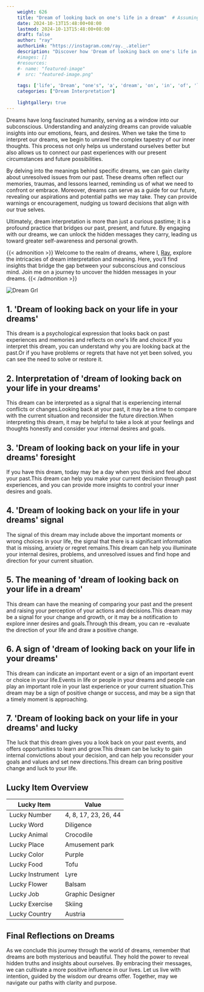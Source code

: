 ```yaml
---
    weight: 626
    title: "Dream of looking back on one's life in a dream"  # Assuming 'title' column exists
    date: 2024-10-13T15:48:00+08:00
    lastmod: 2024-10-13T15:48:00+08:00
    draft: false
    author: "ray"
    authorLink: "https://instagram.com/ray._.atelier"
    description: "Discover how 'Dream of looking back on one's life in a dream' can interpret your future and uncover its significant meanings in your life."
    #images: []
    #resources:
    #- name: "featured-image"
    #  src: "featured-image.png"
    
    tags: ['life', 'Dream', "one's", 'a', 'dream', 'on', 'in', 'of', 'looking', 'back']
    categories: ["Dream Interpretation"]
    
    lightgallery: true
---
```

    
Dreams have long fascinated humanity, serving as a window into our subconscious. Understanding and analyzing dreams can provide valuable insights into our emotions, fears, and desires. When we take the time to interpret our dreams, we begin to unravel the complex tapestry of our inner thoughts. This process not only helps us understand ourselves better but also allows us to connect our past experiences with our present circumstances and future possibilities.

By delving into the meanings behind specific dreams, we can gain clarity about unresolved issues from our past. These dreams often reflect our memories, traumas, and lessons learned, reminding us of what we need to confront or embrace. Moreover, dreams can serve as a guide for our future, revealing our aspirations and potential paths we may take. They can provide warnings or encouragement, nudging us toward decisions that align with our true selves.

Ultimately, dream interpretation is more than just a curious pastime; it is a profound practice that bridges our past, present, and future. By engaging with our dreams, we can unlock the hidden messages they carry, leading us toward greater self-awareness and personal growth.

{{< admonition >}}
Welcome to the realm of dreams, where I, [Ray](https://instagram.com/ray._.atelier), explore the intricacies of dream interpretation and meaning. Here, you’ll find insights that bridge the gap between your subconscious and conscious mind. Join me on a journey to uncover the hidden messages in your dreams.
{{< /admonition >}}

![Dream Grl](https://cdn.pixabay.com/photo/2017/11/02/03/35/gothic-2910057_1280.jpg "Dream Grl")

## 1. 'Dream of looking back on your life in your dreams'
This dream is a psychological expression that looks back on past experiences and memories and reflects on one's life and choice.If you interpret this dream, you can understand why you are looking back at the past.Or if you have problems or regrets that have not yet been solved, you can see the need to solve or restore it.

## 2. Interpretation of 'dream of looking back on your life in your dreams'
This dream can be interpreted as a signal that is experiencing internal conflicts or changes.Looking back at your past, it may be a time to compare with the current situation and reconsider the future direction.When interpreting this dream, it may be helpful to take a look at your feelings and thoughts honestly and consider your internal desires and goals.

## 3. 'Dream of looking back on your life in your dreams' foresight
If you have this dream, today may be a day when you think and feel about your past.This dream can help you make your current decision through past experiences, and you can provide more insights to control your inner desires and goals.

## 4. 'Dream of looking back on your life in your dreams' signal
The signal of this dream may include above the important moments or wrong choices in your life, the signal that there is a significant information that is missing, anxiety or regret remains.This dream can help you illuminate your internal desires, problems, and unresolved issues and find hope and direction for your current situation.

## 5. The meaning of 'dream of looking back on your life in a dream'
This dream can have the meaning of comparing your past and the present and raising your perception of your actions and decisions.This dream may be a signal for your change and growth, or it may be a notification to explore inner desires and goals.Through this dream, you can re -evaluate the direction of your life and draw a positive change.

## 6. A sign of 'dream of looking back on your life in your dreams'
This dream can indicate an important event or a sign of an important event or choice in your life.Events in life or people in your dreams and people can play an important role in your last experience or your current situation.This dream may be a sign of positive change or success, and may be a sign that a timely moment is approaching.

## 7. 'Dream of looking back on your life in your dreams' and lucky
The luck that this dream gives you a look back on your past events, and offers opportunities to learn and grow.This dream can be lucky to gain internal convictions about your decision, and can help you reconsider your goals and values and set new directions.This dream can bring positive change and luck to your life.

## Lucky Item Overview
| Lucky Item          | Value              |
|---------------|--------------------|
| Lucky Number        | 4, 8, 17, 23, 26, 44  |
| Lucky Word          | Diligence |
| Lucky Animal        | Crocodile |
| Lucky Place         | Amusement park     |
| Lucky Color         | Purple     |
| Lucky Food          | Tofu      |
| Lucky Instrument    | Lyre |
| Lucky Flower        | Balsam    |
| Lucky Job           | Graphic Designer       |
| Lucky Exercise      | Skiing  |
| Lucky Country       | Austria    |


##  Final Reflections on Dreams

As we conclude this journey through the world of dreams, remember that dreams are both mysterious and beautiful. They hold the power to reveal hidden truths and insights about ourselves. By embracing their messages, we can cultivate a more positive influence in our lives. Let us live with intention, guided by the wisdom our dreams offer. Together, may we navigate our paths with clarity and purpose.
